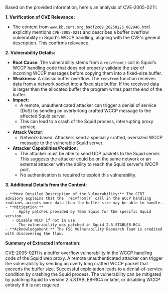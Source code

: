 Based on the provided information, here's an analysis of CVE-2005-0211:

**1. Verification of CVE Relevance:**

   - The content from `www.kb.cert.org_b9df2c89_20250125_082946.html` explicitly mentions `CVE-2005-0211` and describes a buffer overflow vulnerability in Squid's WCCP handling, aligning with the CVE's general description. This confirms relevance.

**2. Vulnerability Details:**

   - **Root Cause:** The vulnerability stems from a `recvfrom()` call in Squid's WCCP handling code that does not properly validate the size of incoming WCCP messages before copying them into a fixed-size buffer.
   - **Weakness:** A classic buffer overflow. The `recvfrom` function receives data from a network socket into a fixed size buffer. If the received data is larger than the allocated buffer the program writes past the end of the buffer. 
   - **Impact:**
       - A remote, unauthenticated attacker can trigger a denial of service (DoS) by sending an overly-long crafted WCCP message to the affected Squid server.
       - This can lead to a crash of the Squid process, interrupting proxy service.
   - **Attack Vector:**
       -  Network-based. Attackers send a specially crafted, oversized WCCP message to the vulnerable Squid server.
   - **Attacker Capabilities/Position:**
        -   The attacker must be able to send UDP packets to the Squid server. This suggests the attacker could be on the same network or an external attacker with the ability to reach the Squid server's WCCP port.
        -   No authentication is required to exploit this vulnerability.

**3. Additional Details from the Content:**

    - **More Detailed Description of the Vulnerability:** The CERT advisory explains that the `recvfrom()` call in the WCCP handling routines accepts more data than the buffer size may be able to handle.
    - **Mitigation:**
       -  Apply patches provided by Team Squid for the specific Squid version.
       - Disable WCCP if not in use.
       -  The vulnerability was patched in Squid 2.5.STABLE8-RC4.
    - **Acknowledgement:** The FSC Vulnerability Research Team is credited with discovering the flaw.

**Summary of Extracted Information:**

CVE-2005-0211 is a buffer overflow vulnerability in the WCCP handling code of the Squid web proxy. A remote unauthenticated attacker can trigger the vulnerability by sending an overly long crafted WCCP packet that exceeds the buffer size. Successful exploitation leads to a denial-of-service condition by crashing the Squid process. The vulnerability can be mitigated by patching Squid to version 2.5.STABLE8-RC4 or later, or disabling WCCP entirely if it is not required.
